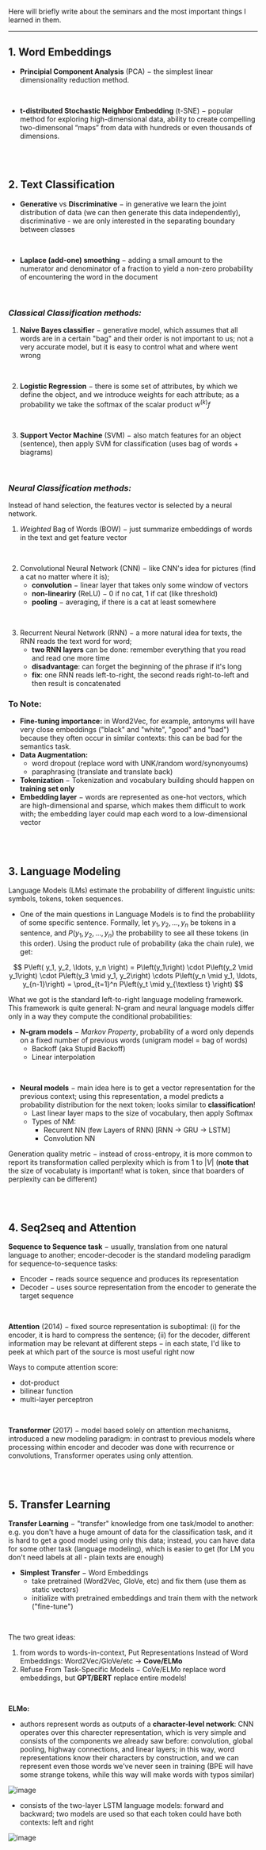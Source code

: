 Here will briefly write about the seminars and the most important things I learned in them.

---

## 1. Word Embeddings

- **Principial Component Analysis** (PCA) $-$ the simplest linear dimensionality reduction method.

<br>

- **t-distributed Stochastic Neighbor Embedding** (t-SNE) $-$ popular method for exploring high-dimensional data, ability to create compelling two-dimensonal “maps” from data with hundreds or even thousands of dimensions.

<br>

<br>

## 2. Text Classification 

- **Generative** vs **Discriminative** $-$ in generative we learn the joint distribution of data (we can then generate this data independently), discriminative - we are only interested in the separating boundary between classes 

<br>

- **Laplace (add-one) smoothing** $-$ adding a small amount to the numerator and denominator of a fraction to yield a non-zero probability of encountering the word in the document 

<br>

### *Classical Classification methods:*

1. **Naive Bayes classifier** $-$ generative model, which assumes that all words are in a certain "bag" and their order is not important to us; not a very accurate model, but it is easy to control what and where went wrong

<br>

2. **Logistic Regression** $-$ there is some set of attributes, by which we define the object, and we introduce weights for each attribute; as a probability we take the softmax of the scalar product $w^{(k)}f$

<br>

3. **Support Vector Machine** (SVM) $-$ also match features for an object (sentence), then apply SVM for classification (uses bag of words + biagrams)

<br>

### *Neural Classification methods:*

Instead of hand selection, the features vector is selected by a neural network.

1. *Weighted* Bag of Words (BOW) $-$ just summarize embeddings of words in the text and get feature vector

<br>

2. Convolutional Neural Network (CNN) $-$ like CNN's idea for pictures (find a cat no matter where it is);
    - **convolution** $-$ linear layer that takes only some window of vectors
    - **non-lineariry** (ReLU) $-$ 0 if no cat, 1 if cat (like threshold)
    - **pooling** $-$ averaging, if there is a cat at least somewhere 

<br>

3. Recurrent Neural Network (RNN) $-$ a more natural idea for texts, the RNN reads the text word for word;
    - **two RNN layers** can be done: remember everything that you read and read one more time
    - **disadvantage**: can forget the beginning of the phrase if it's long
    - **fix**: one RNN reads left-to-right, the second reads right-to-left and then result is concatenated 

### To Note:
- **Fine-tuning importance:** in Word2Vec, for example, antonyms will have very close embeddings ("black" and "white", "good" and "bad") because they often occur in similar contexts: this can be bad for the semantics task.
- **Data Augmentation:**
    - word dropout (replace word with UNK/random word/synonyoums)
    - paraphrasing (translate and translate back)
- **Tokenization** $-$ Tokenization and vocabulary building should happen on **training set only**
- **Embedding layer** $-$ words are represented as one-hot vectors, which are high-dimensional and sparse, which makes them difficult to work with; the embedding layer could map each word to a low-dimensional vector

<br>

<br>

## 3. Language Modeling
Language Models (LMs) estimate the probability of different linguistic units: symbols, tokens, token sequences.

- One of the main questions in Language Models is to find the probablility of some specific sentence. Formally, let $y_1, y_2, \ldots, y_n$ be tokens in a sentence, and $P\left(y_1, y_2, \ldots, y_n\right)$ the probability to see all these tokens (in this order). Using the product rule of probability (aka the chain rule), we get:

$$
P\left( y_1, y_2, \ldots, y_n \right) = P\left(y_1\right) \cdot P\left(y_2 \mid y_1\right) \cdot P\left(y_3 \mid y_1, y_2\right) \cdots P\left(y_n \mid y_1, \ldots, y_{n-1}\right) = \prod_{t=1}^n P\left(y_t \mid  y_{\textless t} \right)
$$

What we got is the standard left-to-right language modeling framework. This framework is quite general: N-gram and neural language models differ only in a way they compute the conditional probabilities: 

- **N-gram models** $-$ *Markov Property*, probability of a word only depends on a fixed number of previous words (unigram model = bag of words)
    - Backoff (aka Stupid Backoff)
    - Linear interpolation

<br>

- **Neural models** $-$ main idea here is to get a vector representation for the previous context; using this representation, a model predicts a probability distribution for the next token; looks similar to **classification**!
    - Last linear layer maps to the size of vocabulary, then apply Softmax
    - Types of NM:
        - Recurent NN (few Layers of RNN) [RNN $\longrightarrow$ GRU $\longrightarrow$ LSTM]
        - Convolution NN

Generation quality metric $-$ instead of cross-entropy, it is more common to report its transformation called perplexity which is from 1 to $|V|$ (**note that** the size of vocabulaty is important! what is token, since that boarders of perplexity can be different)

<br>

<br>

## 4. Seq2seq and Attention
**Sequence to Sequence task** $-$ usually, translation from one natural language to another; encoder-decoder is the standard modeling paradigm for sequence-to-sequence tasks:
- Encoder $-$ reads source sequence and produces its representation
- Decoder $-$ uses source representation from the encoder to generate the target sequence

<br>

**Attention** (2014) $-$ fixed source representation is suboptimal: (i) for the encoder, it is hard to compress the sentence; (ii) for the decoder, different information may be relevant at different steps $-$ in each state, I'd like to peek at which part of the source is most useful right now 

Ways to compute attention score:

- dot-product 
- bilinear function 
- multi-layer perceptron 

<br>

**Transformer** (2017) $-$ model based solely on attention mechanisms, introduced a new modeling paradigm: in contrast to previous models where processing within encoder and decoder was done with recurrence or convolutions, Transformer operates using only attention.

<br>

<br>

## 5. Transfer Learning

**Transfer Learning** $-$ "transfer" knowledge from one task/model to another: e.g. you don't have a huge amount of data for the classification task, and it is hard to get a good model using only this data; instead, you can have data for some other task (language modeling), which is easier to get (for LM you don't need labels at all - plain texts are enough)

- **Simplest Transfer** $-$ Word Embeddings
    - take pretrained (Word2Vec, GloVe, etc) and fix them (use them as static vectors)
    - initialize with pretrained embeddings and train them with the network ("fine-tune")

<br>

The two great ideas:
1. from words to words-in-context, Put Representations Instead of Word Embeddings: Word2Vec/GloVe/etc $\longrightarrow$ **Cove/ELMo**
2. Refuse From Task-Specific Models $-$ CoVe/ELMo replace word embeddings, but **GPT/BERT** replace entire models!

<br>

**ELMo:**
- authors represent words as outputs of a **character-level network**: CNN operates over this charecter representation, which is very simple and consists of the components we already saw before: convolution, global pooling, highway connections, and linear layers; in this way, word representations know their characters by construction, and we can represent even those words we've never seen in training (BPE will have some strange tokens, while this way will make words with typos similar)

![image](https://github.com/victoriazinkovich/NLP-YSDA/assets/78615928/4a3a4e79-5a00-46be-a84f-953d427a5b60)

- consists of the two-layer LSTM language models: forward and backward; two models are used so that each token could have both contexts: left and right

![image](https://github.com/victoriazinkovich/NLP-YSDA/assets/78615928/60e28b89-bfa4-4dbb-af7b-97ebe60e6da6)
























